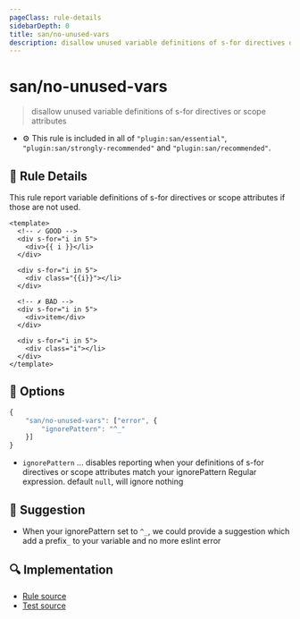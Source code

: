 ```yaml
---
pageClass: rule-details
sidebarDepth: 0
title: san/no-unused-vars
description: disallow unused variable definitions of s-for directives or scope attributes
---
```

# san/no-unused-vars
> disallow unused variable definitions of s-for directives or scope attributes

- :gear: This rule is included in all of `"plugin:san/essential"`, `"plugin:san/strongly-recommended"` and `"plugin:san/recommended"`.

## :book: Rule Details

This rule report variable definitions of s-for directives or scope attributes if those are not used.

<eslint-code-block :rules="{'san/no-unused-vars': ['error']}">

```vue
<template>
  <!-- ✓ GOOD -->
  <div s-for="i in 5">
    <div>{{ i }}</li>
  </div>

  <div s-for="i in 5">
    <div class="{{i}}"></li>
  </div>

  <!-- ✗ BAD -->
  <div s-for="i in 5">
    <div>item</div>
  </div>

  <div s-for="i in 5">
    <div class="i"></li>
  </div>
</template>
```

</eslint-code-block>

## :wrench: Options

```js
{
    "san/no-unused-vars": ["error", {
        "ignorePattern": "^_"
    }]
}
```

- `ignorePattern` ... disables reporting when your definitions of s-for directives or scope attributes match your ignorePattern Regular expression. default `null`, will ignore nothing

## :rocket: Suggestion

- When your ignorePattern set to `^_`, we could provide a suggestion which add a prefix`_` to your variable and no more eslint error

## :mag: Implementation

- [Rule source](https://github.com/ecomfe/eslint-plugin-san/blob/main/lib/rules/no-unused-vars.js)
- [Test source](https://github.com/ecomfe/eslint-plugin-san/blob/main/__tests__/lib/rules/no-unused-vars.test.js)
